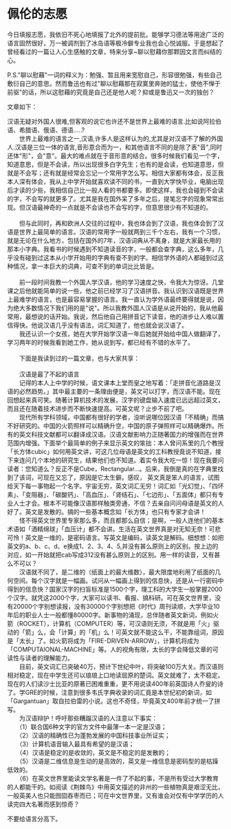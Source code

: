 # 佩伦的志愿

今日填报志愿，我依旧不死心地填报了北外的提前批。能够学习德法等用途广泛的语言固然很好，万一被调剂到了冰岛语等极冷僻专业我也会心悦诚服。于是想起了曾经看过的一篇让人心生感触的文章，特来分享\~聊以慰藉你那颗因文言而纠结的心。

P.S."聊以慰藉"一词的释义为：勉强、暂且用来宽慰自己，形容很勉强，有些自己敷衍自己的意思。然而鲁迅也有过"聊以慰藉那在寂寞里奔驰的猛士，使他不惮于前驱"的话，所以这慰藉的究竟是自己还是他人呢？抑或是鲁迅又一次的独创？

文章如下：

汉语无疑对外国人很难,但客观的说它也许还不是世界上最难的语言.比如说阿拉伯语、希腊语、俄语、德语\.....?\
　　世界上最难的语言之一,汉语,许多人是这样认为的,尤其是对汉语不了解的外国人.汉语是三位一体的语言,音形意合而为一，和其他语言不同的是除了表"音",同时还体"形"，会"意"。最大的难点就在于音形意的结合。很多时候我们看见一个字，知道意思，但是不会读，所以出现很多白字先生；也有的是会读，也知道意思，但就是不会写；还有就是经常会忘记一个常用字怎么写。相信大家都有体会，反正我本人深有体会，我从上中学开始就喜欢读不同的书，一直到大学快毕业，电脑出现后才读的少些，我相信自己比一般人看的书都要多。即使这样，我也会碰到不会读的字，不会写的就更多了。尤其是我在国外呆了多年之后，提笔忘字的现象常常出现。但汉语最神奇的一点就是不会读也不会写的字，但意思很少有不知道的。\
\
　　但与此同时，再和欧洲人交往的过程中，我也体会到了汉语，我也体会到了汉语是世界上最简单的语言。汉语的常用字一般就两到三千个左右，我有一个习惯，就是无论在什么地方，包括在国外的7年，汉语词典从不离身，就是大家最长用的那本小字典。我看书的时候遇到不知道读音的字，一般都会查字典，这么多年，几乎没有碰到过这本从小学开始用的字典有查不到的字。相信学外语的人都碰到过这种情况，拿一本巨大的词典，可查不到的单词比比皆是。\
\
　　前一段时间我教一个外国人学汉语，他的学习速度之快，令我大为惊讶。几堂课之后他就能简单的说一些，他之前已经学习了汉语拼音。我认识到汉语既是世界上最难学的语言，也是最容易掌握的语言。我一直认为学外语最终要得就是说，因为绝大多数情况下我们用的是"说"。所以我教外国人汉语是从说开始的，我从他最常用，最想说的话开始。我说，然后他自己用拼音记下读音，他的进步让人难以置信得快。他说汉语几乎没有语法，词汇知道了，他也就会说汉语了。\
　　我还认识一个女孩，她在大学开始学汉语一年后她就开始给中国人做翻译了，学习两年的时候我看到她工作，她从说到写，都已经有不错的水平了。\
\
　　下面是我读到过的一篇文章，也与大家共享：\
\
　　汉语是最了不起的语言\
　　记得的本人上中学的时候，语文课本上堂而皇之地写着：「走拼音化道路是汉语的必然趋势。」其中最主要的一条理由便是，英文可以打字，而汉语不能。现在回想起来真可笑。随著计算机技术的发展，汉字的键盘输入速度已远远超过英文，而且还在随着技术进步而不断快速提高。可英文呢？止步不前了吧。\
　　现代所有学科领域，中国都有很好的学者，没听说哪位因汉语「不精确」而搞不好研究的。中国的火箭照样可以精确升空，中国的原子弹照样可以精确爆炸。所有的英文科技文献都可以翻译成汉语。汉语文献影响力正随著国力的增强而在世界范围内增强。下面举个最简单的例子来显示英文的笨拙：本人曾问系里的几个教授「长方体cubic」如何用英文讲，可这几位母语是英文的工科教授竟说不知道，接下来连问几个本地的研究生，结果他们也不知道。着实令我大吃一惊！现在我要问读者：您知道么？反正不是Cube，Rectangular\...。后来，我倒是真的在字典里找到了该词，可现在又忘了，原因是它太生僻。感叹，
英文真是笨人的语言，试图给天下每一事物起一个名字。宇宙无穷，英文词汇无穷！词汇如「光幻觉」、「四环素」、「变阻器」、「碳酸钙」、「高血压」、「肾结石」、「七边形」、「五面体」都只有专业人士才会。根本不可能像汉语那样触类旁通，不信？去亲自问问母语是英文的人好了。英文是发散的。搞的一些基本概念如「长方体」也只有专家才会讲！\
　　怪不得英文世界里专家那么多，而且都那么自信；是啊，一般人连他们的基本术语如「酒精绵球」「血压计」都不会讲。生活在英文世界真是对无知无奈！可悲可怜！英文是一维的，是密码语言。写英文是编码，读英文是解码。细想想：如把英文的a、b、c、d、e换成1、2、3、4、5,并没有甚么原则上的区别。按上边的对应，如一开始就把cab写成312没有甚么原则上的区别。用一样的读音，又有甚么不可以？\
　　汉语就不同了，是二维的（纸面上的最大维数），最大限度地利用了纸面的几何空间。每个汉字就是一幅画。试问从一幅画上得到的信息快，还是从一行密码中得到的信息快？国家汉字的扫盲标准是1500个字，理工科的大学生一般掌握2000个汉字。就凭这2000个字，大家可以读书、看报、搞科研。可在英文世界里，没有20000个字别想读报，没有30000个字别想把《时代》周刊读顺，大学毕业10年后的职业人士一般都懂80000字。新事物的涌现，总伴随者英文新词，例如火箭（ROCKET），计算机（COMPUTER）等，可汉语则无须，不就是用「火」驱动的「箭」么，会「计算」的「机」么！可英文就不能这么干，不能靠组词，原因是「太长」了。如火箭将成为「FIRE-DRIVEN-ARROW」，计算机将成为「COMPUTAIONAL-MACHINE」等。人的视角有限，太长的字会降低文章的可读性与读者的理解能力。\
　　目前，英文词汇已突破40万，预计下世纪中叶，将突破100万大关。而汉语则相对稳定，现在中学生还可以琅琅上口地读屈原的楚词。英文就难了，太不稳定。现在的人们读沙士比亚的原著已困难重重，更不用说读400年前英国诗人乔叟的诗了。学GRE的时候，注意到很多韦氏字典收录的词汇竟是本世纪初的新词，如「Gargantuan」取自拉伯雷的小说。这也不奇怪，毕竟英文400年前才统一了拼写。\
　　为汉语辩护！呼吁那些糟蹋汉语的人注意以下事实：\
　　（1）联合国6种文字的官方文件中最薄一本一定是汉语；\
　　（2）汉语的精确性已为蓬勃发展的中国科技事业所证实；\
　　（3）计算机语音输入最具有希望的是汉语；\
　　（4）汉语是稳定的是收敛的，英文是不稳定的是发散的；\
　　（5）汉语是二维信息是生动的是高效的，英文是一维信息是密码型的是枯躁低效的。\
　　（6）在英文世界里能读文学名著是一件了不起的事，不是所有受过大学教育的人都能干的。如阅读《荆棘鸟》中用英文描述的非州的一些植物真是艰涩无比，一般英美人也只能囫囵吞枣而已；可在中文世界里，又有谁会对仅有中学学历的人读完四大名著而感到惊奇？

不要给语言分高下。
